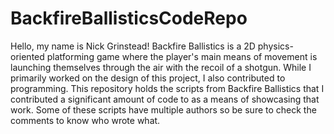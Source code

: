 # BackfireBallisticsCodeRepo

Hello, my name is Nick Grinstead! Backfire Ballistics is a 2D physics-oriented platforming game where the player's main means of movement is launching themselves through the air with the recoil of a shotgun. While I primarily worked on the design of this project, I also contributed to programming. This repository holds the scripts from Backfire Ballistics that I contributed a significant amount of code to as a means of showcasing that work. Some of these scripts have multiple authors so be sure to check the comments to know who wrote what.
